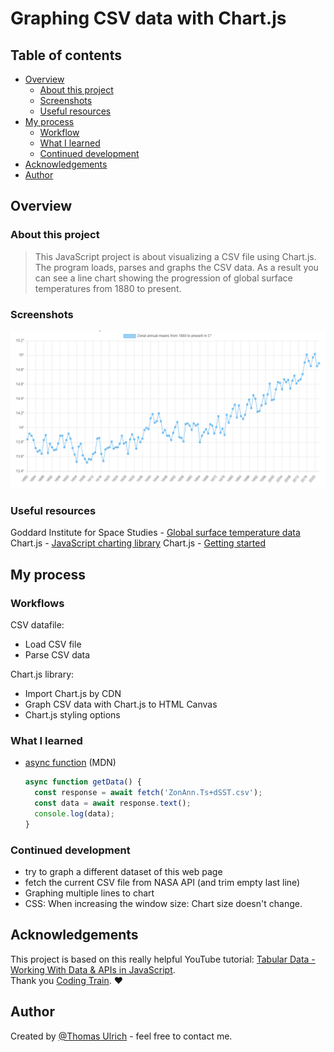 # Graphing CSV data with Chart.js

## Table of contents

- [Overview](#overview)
  - [About this project](#about-this-project)
  - [Screenshots](#screenshots)
  - [Useful resources](#useful-resources)
- [My process](#my-process)
  - [Workflow](#workflow)
  - [What I learned](#what-i-learned)
  - [Continued development](#continued-development)
- [Acknowledgements](#acknowledgements)
- [Author](#author)

## Overview

### About this project

> This JavaScript project is about visualizing a CSV file using Chart.js. The program loads, parses and graphs the CSV data. As a result you can see a line chart showing the progression of global surface temperatures from 1880 to present.  

### Screenshots

![](./img/screenshot-1.PNG)

### Useful resources

Goddard Institute for Space Studies - [Global surface temperature data](https://data.giss.nasa.gov/gistemp/)  
Chart.js - [JavaScript charting library](https://www.chartjs.org/)
Chart.js - [Getting started](https://www.chartjs.org/docs/latest/getting-started/)

## My process

### Workflows

CSV datafile:

- Load CSV file
- Parse CSV data

Chart.js library:  

- Import Chart.js by CDN
- Graph CSV data with Chart.js to HTML Canvas
- Chart.js styling options

### What I learned

- [async function](https://developer.mozilla.org/en-US/docs/Web/JavaScript/Reference/Statements/async_function) (MDN)

  ```javascript
  async function getData() {
    const response = await fetch('ZonAnn.Ts+dSST.csv');
    const data = await response.text();
    console.log(data);
  }
  ```

### Continued development

- try to graph a different dataset of this web page
- fetch the current CSV file from NASA API (and trim empty last line)
- Graphing multiple lines to chart
- CSS: When increasing the window size: Chart size doesn't change.

## Acknowledgements

This project is based on this really helpful YouTube tutorial: [Tabular Data - Working With Data & APIs in JavaScript](https://www.youtube.com/watch?v=5-ptp9tRApM&list=PLRqwX-V7Uu6YxDKpFzf_2D84p0cyk4T7X&index=6).  
Thank you [Coding Train](https://www.youtube.com/@TheCodingTrain). :heart:

## Author

Created by [@Thomas Ulrich](https://github.com/TomUlrich) - feel free to contact me.
